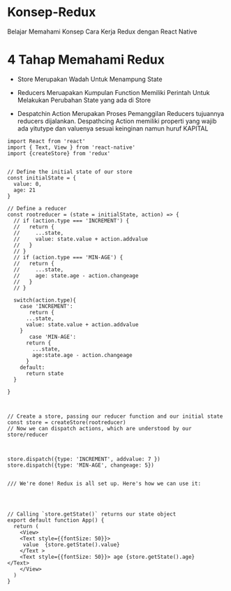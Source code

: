 # Konsep-Redux
Belajar Memahami Konsep Cara Kerja Redux dengan React Native

# 4 Tahap Memahami Redux
- Store
Merupakan Wadah Untuk Menampung State

- Reducers
Meruapakan Kumpulan Function Memiliki Perintah Untuk Melakukan Perubahan State yang ada di Store

- Despatchin Action
Merupakan Proses Pemanggilan Reducers tujuannya reducers dijalankan. Despathcing Action memiliki properti yang wajib ada yitutype dan valuenya sesuai keinginan namun huruf KAPITAL

```
import React from 'react'
import { Text, View } from 'react-native'
import {createStore} from 'redux'


// Define the initial state of our store
const initialState = {
  value: 0,
  age: 21
}

// Define a reducer
const rootreducer = (state = initialState, action) => {
  // if (action.type === 'INCREMENT') {
  //   return {
  //     ...state,
  //     value: state.value + action.addvalue
  //   }
  // }
  // if (action.type === 'MIN-AGE') {
  //   return {
  //     ...state,
  //     age: state.age - action.changeage
  //   }
  // }
  
  switch(action.type){
    case 'INCREMENT':
       return {
      ...state,
      value: state.value + action.addvalue
    }
       case 'MIN-AGE':
      return {
        ...state,
        age:state.age - action.changeage
      }
    default:
      return state
  }

}



// Create a store, passing our reducer function and our initial state
const store = createStore(rootreducer)
// Now we can dispatch actions, which are understood by our store/reducer



store.dispatch({type: 'INCREMENT', addvalue: 7 })
store.dispatch({type: 'MIN-AGE', changeage: 5})


/// We're done! Redux is all set up. Here's how we can use it:




// Calling `store.getState()` returns our state object
export default function App() {
  return (
    <View>
    <Text style={{fontSize: 50}}>
     value  {store.getState().value}
    </Text >
    <Text style={{fontSize: 50}}> age {store.getState().age}
</Text>
    </View>
  )
}
```
